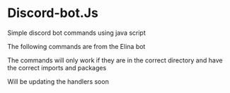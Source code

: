 # Discord-bot.Js
Simple discord bot commands using java script 

The following commands are from the Elina bot

The commands will only work if they are in the correct directory and have the correct imports and packages

Will be updating the handlers soon
